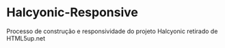 # Halcyonic-Responsive
Processo de construção e responsividade do projeto Halcyonic retirado de HTML5up.net

